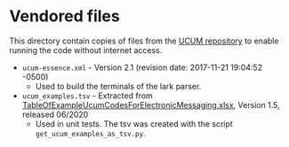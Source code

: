 # Vendored files

This directory contain copies of files from the [UCUM repository](https://github.com/ucum-org/ucum) to enable running the code without internet access.

* `ucum-essence.xml` - Version 2.1 (revision date: 2017-11-21 19:04:52 -0500)
  * Used to build the terminals of the lark parser.
* `ucum_examples.tsv` - Extracted from [TableOfExampleUcumCodesForElectronicMessaging.xlsx](https://github.com/ucum-org/ucum/blob/main/common-units/TableOfExampleUcumCodesForElectronicMessaging.xlsx), Version 1.5, released 06/2020
  * Used in unit tests. The tsv was created with the script `get_ucum_examples_as_tsv.py`.
